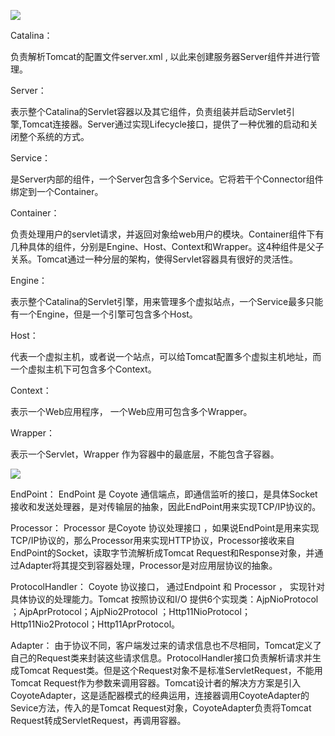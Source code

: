 ![](D:\wangdeming\拉勾教育\tomcat&nginx\tomcat体系结构.png)

Catalina：

负责解析Tomcat的配置文件server.xml , 以此来创建服务器Server组件并进行管理。

Server：

表示整个Catalina的Servlet容器以及其它组件，负责组装并启动Servlet引擎,Tomcat连接器。Server通过实现Lifecycle接口，提供了一种优雅的启动和关闭整个系统的方式。

Service：

是Server内部的组件，一个Server包含多个Service。它将若干个Connector组件绑定到一个Container。

Container：

负责处理用户的servlet请求，并返回对象给web用户的模块。Container组件下有几种具体的组件，分别是Engine、Host、Context和Wrapper。这4种组件是父子关系。Tomcat通过一种分层的架构，使得Servlet容器具有很好的灵活性。

Engine：

表示整个Catalina的Servlet引擎，用来管理多个虚拟站点，一个Service最多只能有一个Engine，但是一个引擎可包含多个Host。

Host：

代表一个虚拟主机，或者说一个站点，可以给Tomcat配置多个虚拟主机地址，而一个虚拟主机下可包含多个Context。


Context：

表示一个Web应用程序， 一个Web应⽤可包含多个Wrapper。

Wrapper：

表示一个Servlet，Wrapper 作为容器中的最底层，不能包含子容器。



![](D:\wangdeming\拉勾教育\tomcat&nginx\coyote连接器组件.png)

EndPoint：
EndPoint 是 Coyote 通信端点，即通信监听的接⼝，是具体Socket接收和发送处理器，是对传输层的抽象，因此EndPoint用来实现TCP/IP协议的。

Processor：
Processor 是Coyote 协议处理接口 ，如果说EndPoint是⽤来实现TCP/IP协议的，那么Processor用来实现HTTP协议，Processor接收来自EndPoint的Socket，读取字节流解析成Tomcat Request和Response对象，并通过Adapter将其提交到容器处理，Processor是对应用层协议的抽象。

ProtocolHandler：
Coyote 协议接口， 通过Endpoint 和 Processor ， 实现针对具体协议的处理能力。Tomcat 按照协议和I/O 提供6个实现类：AjpNioProtocol ；AjpAprProtocol；AjpNio2Protocol ；Http11NioProtocol；Http11Nio2Protocol；Http11AprProtocol。

Adapter：
由于协议不同，客户端发过来的请求信息也不尽相同，Tomcat定义了自己的Request类来封装这些请求信息。ProtocolHandler接口负责解析请求并生成Tomcat Request类。但是这个Request对象不是标准ServletRequest，不能用Tomcat Request作为参数来调⽤容器。Tomcat设计者的解决方⽅案是引入CoyoteAdapter，这是适配器模式的经典运用，连接器调用CoyoteAdapter的Sevice方法，传入的是Tomcat Request对象，CoyoteAdapter负责将Tomcat Request转成ServletRequest，再调用容器。

